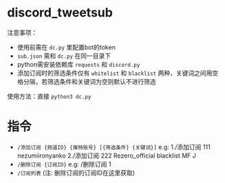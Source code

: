 # discord_tweetsub

注意事项：

- 使用前需在 `dc.py` 里配置bot的token
- `sub.json` 需和 `dc.py` 在同一目录下
- python需安装依赖库 `requests` 和 `discord.py`
- 添加订阅时的筛选条件仅有 `whitelist` 和 `blacklist` 两种，关键词之间用空格分隔，若筛选条件和关键词为空则默认不进行筛选

使用方法：直接 `python3 dc.py`

# 指令

- `/添加订阅 {频道ID} {推特账号} [{筛选条件} {关键词}]` e.g: 1./添加订阅 111 nezumiironyanko 2./添加订阅 222 Rezero_official blacklist MF J
- `/删除订阅 {订阅ID}` e.g: /删除订阅 1
- `/订阅列表` (注: 删除订阅的订阅ID在这里获取)
